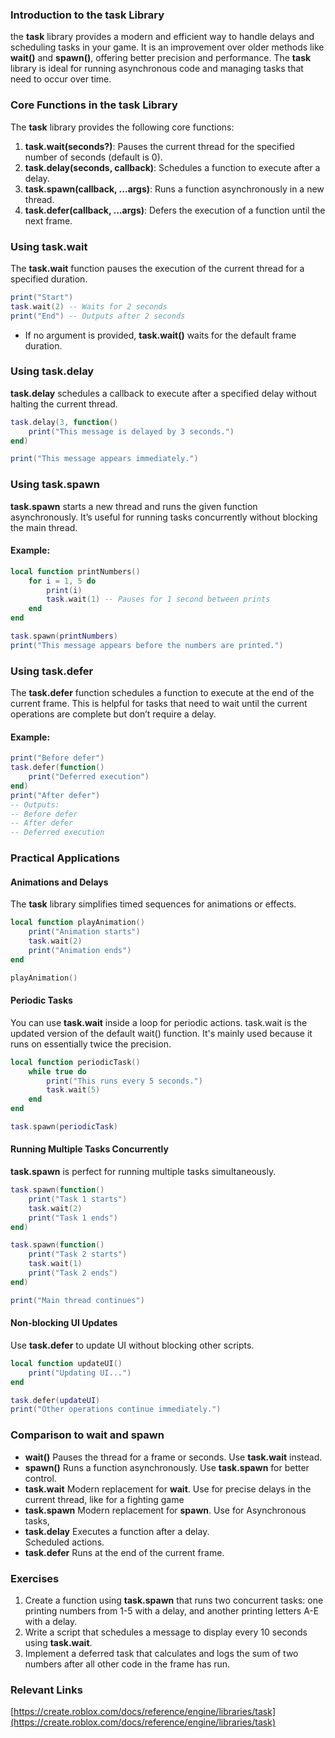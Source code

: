 
### Introduction to the task Library

the **task** library provides a modern and efficient way to handle delays and scheduling tasks in your game. 
It is an improvement over older methods like **wait()** and **spawn()**, offering better precision and performance. 
The **task** library is ideal for running asynchronous code and managing tasks that need to occur over time.

### Core Functions in the task Library

The **task** library provides the following core functions:

1. **task.wait(seconds?)**: Pauses the current thread for the specified number of seconds (default is 0).
2. **task.delay(seconds, callback)**: Schedules a function to execute after a delay.
3. **task.spawn(callback, ...args)**: Runs a function asynchronously in a new thread.
4. **task.defer(callback, ...args)**: Defers the execution of a function until the next frame.

### Using task.wait

The **task.wait** function pauses the execution of the current thread for a specified duration.

```lua
print("Start")
task.wait(2) -- Waits for 2 seconds
print("End") -- Outputs after 2 seconds
```

- If no argument is provided, **task.wait()** waits for the default frame duration.

### Using task.delay

**task.delay** schedules a callback to execute after a specified delay without halting the current thread.

```lua
task.delay(3, function()
    print("This message is delayed by 3 seconds.")
end)

print("This message appears immediately.")
```

### Using task.spawn

**task.spawn** starts a new thread and runs the given function asynchronously. It’s useful for running tasks concurrently without blocking the main thread.

#### Example:

```lua
local function printNumbers()
    for i = 1, 5 do
        print(i)
        task.wait(1) -- Pauses for 1 second between prints
    end
end

task.spawn(printNumbers)
print("This message appears before the numbers are printed.")
```

### Using task.defer

The **task.defer** function schedules a function to execute at the end of the current frame. This is helpful for tasks that need to wait until the current operations are complete but don’t require a delay.

#### Example:

```lua
print("Before defer")
task.defer(function()
    print("Deferred execution")
end)
print("After defer")
-- Outputs:
-- Before defer
-- After defer
-- Deferred execution
```

### Practical Applications 

#### Animations and Delays

The **task** library simplifies timed sequences for animations or effects.

```lua
local function playAnimation()
    print("Animation starts")
    task.wait(2)
    print("Animation ends")
end

playAnimation()
```

#### Periodic Tasks

You can use **task.wait** inside a loop for periodic actions.
task.wait is the updated version of the default wait() function.
It's mainly used because it runs on essentially twice the precision.
```lua
local function periodicTask()
    while true do
        print("This runs every 5 seconds.")
        task.wait(5)
    end
end

task.spawn(periodicTask)
```

#### Running Multiple Tasks Concurrently

**task.spawn** is perfect for running multiple tasks simultaneously.

```lua
task.spawn(function()
    print("Task 1 starts")
    task.wait(2)
    print("Task 1 ends")
end)

task.spawn(function()
    print("Task 2 starts")
    task.wait(1)
    print("Task 2 ends")
end)

print("Main thread continues")
```

#### Non-blocking UI Updates

Use **task.defer** to update UI without blocking other scripts.

```lua
local function updateUI()
    print("Updating UI...")
end

task.defer(updateUI)
print("Other operations continue immediately.")
```

### Comparison to wait and spawn


* **wait()** Pauses the thread for a frame or seconds. 
Use **task.wait** instead. 
* **spawn()** Runs a function asynchronously.
Use **task.spawn** for better control.
* **task.wait** Modern replacement for **wait**. 
Use for precise delays in the current thread, like for a fighting game
* **task.spawn** Modern replacement for **spawn**. 
Use for Asynchronous tasks,              
* **task.delay** Executes a function after a delay.  
Scheduled actions. 
* **task.defer** Runs at the end of the current frame.            


### Exercises

1. Create a function using **task.spawn** that runs two concurrent tasks: one printing numbers from 1-5 with a delay, and another printing letters A-E with a delay.
2. Write a script that schedules a message to display every 10 seconds using **task.wait**.
3. Implement a deferred task that calculates and logs the sum of two numbers after all other code in the frame has run.

### Relevant Links

[https://create.roblox.com/docs/reference/engine/libraries/task](https://create.roblox.com/docs/reference/engine/libraries/task)
